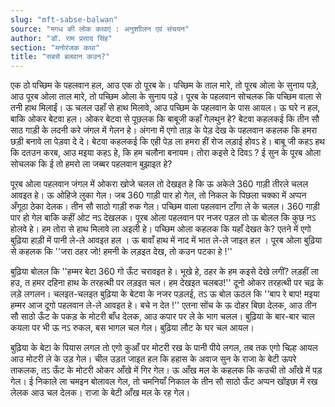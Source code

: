 ```yaml
---
slug: "mft-sabse-balwan"
source: "मगध की लोक कथाएं : अनुशाीलन एवं संचयन"
author: "डॉ. राम प्रसाद सिंह"
section: "मनोरंजक कथा"
title: "सबसे बलवान कउन?"
---
```

एक ठो पच्छिम के पहलवान हल, आउ एक ठो पूरब के। पच्छिम के ताल मारे, तो पूरब ओला के सुनाय पड़े, आउ पूरब ओला ताल मारे, तो पच्छिम ओला के सुनाय पड़े। पूरब के पहलवान सोचलक कि पच्छिम वाला से तनी हाथ मिलाईं। ऊ चलल उहाँ से हाथ मिलावे, आउ पच्छिम के पहलवान के पास आयल। ऊ घरे न हल, बाकि ओकर बेटवा हल। ओकर बेटवा से पूछलक कि बाबूजी कहाँ गेलथुन हे? बेटवा कहलकई कि तीन सौ साठ गाड़ी के लदनी करे जंगल में गेलन हे। अंगना में एगो ताड़ के पेड़ देख के पहलवान कहलक कि हमरा छड़ी बनावे ला पेड़वा दे दे। बेटवा कहलकई कि एही पेड़ ला हमरा हीं रोज लड़ाई होवऽ हे। बाबू जी कहऽ हथ कि दतउन करब, आउ मइया कहऽ हे, कि हम चलौना बनायम। तोरा कइसे दे दिवऽ ?  ई सुन के पूरब ओला सोचलक कि ई तो हमरो ला जब्बर पहलवान बुझाइत हे?  

पूरब ओला पहलवान जंगल में ओकरा खोजे चलल तो देखइत हे कि ऊ अकेले 360 गाड़ी तीरले चलल आवइत हे। ऊ ओहिजे लुका गेल। जब 360 गाड़ी पार हो गेल, तो निकल के पिछला चक्का में अप्पन अँगूठा ठेका देलक। तीन सौ साठो गाड़ी रुक गेल। पच्छिम वाला पहलवान टाँगा ले के चलल। 360 गाड़ी पार हो गेल बाकि कहीं ओट नऽ देखलक। पूरब ओला पहलवान पर नजर पड़ल तो ऊ बोलल कि कुछ नऽ होलवे हे। हम तोरा से हाथ मिलावे ला अइली हे। पच्छिम ओला कहलक कि यहाँ देखत के? एतने में एगो बुढ़िया हाड़ी में पानी ले-ले आवइत हल । ऊ बावाँ हाथ में नाद में भात ले-ले जाइत हल । पूरब ओला बुढ़िया से कहलक कि ''जरा ठहर जो! हमनी के लड़इत देख, तो कउन पटका हे !'' 

बुढ़िया बोलल कि ''हम्मर बेटा 360 गो ऊँट चरावइत हे। भूखे हे, ठहर के हम कइसे देखे लगीं? लड़हीं ला हउ, त हमर दहिना हाथ के तरहत्थी पर लड़इत चल। हम देखइत चलबउ!'' दूनो ओकर तरहत्थी पर चढ़ के लड़े लगलन। चलइत-चलइत बुढ़िया के बेटवा के नजर पड़लई, तऽ ऊ बोल ऊठल कि ''बाप रे बाप! मइया हम्मर आज दूगो पहलवान ले-ले आवइत हे। बचे न देत !'' एतना सोंच के ऊ दोहर बिछा देलक, आउ तीन सौ साठो ऊँट के पकड़ के मोटरी बाँध देलक, आउ कपार पर ले के भाग चलल। बुढ़िया के बार-बार चाल कयला पर भी ऊ नऽ रुकल, बस भागल चल गेल। बुढ़िया लौट के घर चल आयल।
 
बुढ़िया के बेटा के पियास लगल तो एगो कुआँ पर मोटरी रख के पानी पीये लगल, तब तक एगो चिल्ह आयल आउ मोटरी ले के उड़ गेल। चील उड़त जाइत हल कि हहास के अवाज सुन के राजा के बेटी ऊपरे ताकलक, तऽ ऊँट के मोटरी ओकर आँखे में गिर गेल। ऊ आँख मल के कहलक कि कउची तो आँखे में पड़ गेल। ई निकाले ला चमइन बोलावल गेल, तो चमनियाँ निकाल के तीन सौ साठो ऊँट अप्पन खोंइछा में रख लेलक आउ चल देलक। राजा के बेटी आँख मल के रह गेल। 